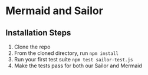 # Mermaid and Sailor

## Installation Steps

1. Clone the repo
2. From the cloned directory, run `npm install`
3. Run your first test suite `npm test sailor-test.js` 
4. Make the tests pass for both our Sailor and Mermaid
